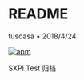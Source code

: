 # README

tusdasa • 2018/4/24 

[![apm](https://img.shields.io/apm/l/vim-mode.svg)]()



SXPI Test 归档

